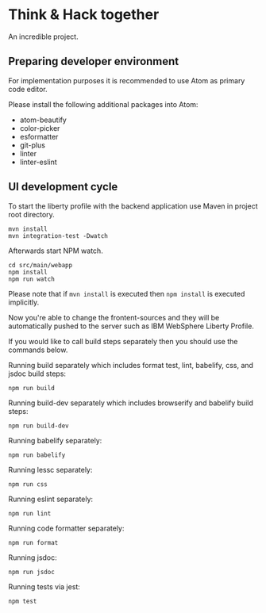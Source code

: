 # Think & Hack together
An incredible project.

## Preparing developer environment
For implementation purposes it is recommended to use Atom as primary code editor.

Please install the following additional packages into Atom:
- atom-beautify
- color-picker
- esformatter
- git-plus
- linter
- linter-eslint

## UI development cycle
To start the liberty profile with the backend application use Maven in project root directory.

```
mvn install
mvn integration-test -Dwatch
```

Afterwards start NPM watch.
```
cd src/main/webapp
npm install
npm run watch
```
Please note that if `mvn install` is executed then `npm install` is executed implicitly.

Now you're able to change the frontent-sources and they will be automatically pushed to the server such as IBM WebSphere Liberty Profile.

If you would like to call build steps separately then you should use the commands below.

Running build separately which includes format test, lint, babelify, css, and jsdoc build steps:
```
npm run build
```

Running build-dev separately which includes browserify and babelify build steps:
```
npm run build-dev
```

Running babelify separately:
```
npm run babelify
```

Running lessc separately:
```
npm run css
```

Running eslint separately:
```
npm run lint
```

Running code formatter separately:
```
npm run format
```

Running jsdoc:
```
npm run jsdoc
```

Running tests via jest:
```
npm test
```

